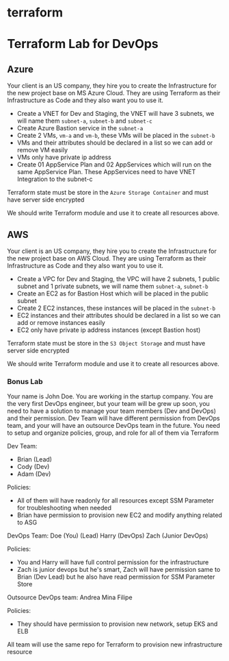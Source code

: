 # terraform

# Terraform Lab for DevOps 
## Azure 
Your client is an US company, they hire you to create the Infrastructure for the new project base on MS Azure Cloud. They are using Terraform as their Infrastructure as Code and they also want you to use it.
- Create a VNET for Dev and Staging, the VNET will have 3 subnets, we will name them `subnet-a`, `subnet-b` and `subnet-c`
- Create Azure Bastion service in the `subnet-a`
- Create 2 VMs, `vm-a` and `vm-b`, these VMs will be placed in the `subnet-b`
- VMs and their attributes should be declared in a list so we can add or remove VM easily
- VMs only have private ip address
- Create 01 AppService Plan and 02 AppServices which will run on the same AppService Plan. These AppServices need to have VNET Integration to the subnet-c

Terraform state must be store in the `Azure Storage Container` and must have server side encrypted 

We should write Terraform module and use it to create all resources above. 

## AWS

Your client is an US company, they hire you to create the Infrastructure for the new project base on AWS Cloud. They are using Terraform as their Infrastructure as Code and they also want you to use it.
- Create a VPC for Dev and Staging, the VPC will have 2 subnets, 1 public subnet and 1 private subnets, we will name them `subnet-a`, `subnet-b`
- Create an EC2 as for Bastion Host which will be placed in the public subnet
- Create 2 EC2 instances,  these instances will be placed in the `subnet-b`
- EC2 instances and their attributes should be declared in a list so we can add or remove instances easily
- EC2  only have private ip address instances (except Bastion host)

Terraform state must be store in the `S3 Object Storage` and must have server side encrypted 

We should write Terraform module and use it to create all resources above. 

### Bonus Lab

Your name is John Doe. You are working in the startup company. You are the very first DevOps engineer, but your team will be grew up soon, you need to have a solution to manage your team members (Dev and DevOps) and their permission. Dev Team will have different permission from DevOps team, and your will have an outsource DevOps team in the future. You need to setup and organize policies, group, and role for all of them via Terraform

Dev Team:
- Brian (Lead)
- Cody (Dev)
- Adam (Dev)

Policies:
- All of them will have readonly for all resources except SSM Parameter for troubleshooting when needed
- Brian have permission to provision new EC2 and modify anything related to ASG

DevOps Team:
Doe (You) (Lead)
Harry (DevOps)
Zach (Junior DevOps)


Policies:
- You and Harry will have full control permission for the infrastructure
- Zach is junior devops but he's smart, Zach will have permission same to Brian (Dev Lead) but he also have read permission for SSM Parameter Store

Outsource DevOps team:
Andrea
Mina
Filipe

Policies:
- They should have permission to provision new network, setup EKS and ELB

All team will use the same repo for Terraform to provision new infrastructure resource
